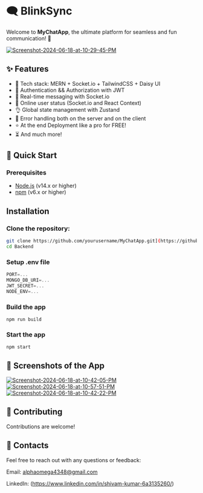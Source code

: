 # 🗨️ BlinkSync

Welcome to **MyChatApp**, the ultimate platform for seamless and fun communication! 🌟


<a href="https://ibb.co/cYCDnP0"><img src="https://i.ibb.co/dmLGYSF/Screenshot-2024-06-18-at-10-29-45-PM.png" alt="Screenshot-2024-06-18-at-10-29-45-PM" border="0"></a>
## ✨ Features

-   🌟 Tech stack: MERN + Socket.io + TailwindCSS + Daisy UI
-   🎃 Authentication && Authorization with JWT
-   👾 Real-time messaging with Socket.io
-   🚀 Online user status (Socket.io and React Context)
-   👌 Global state management with Zustand
-   🐞 Error handling both on the server and on the client
-   ⭐ At the end Deployment like a pro for FREE!
-   ⏳ And much more!

## 🚀 Quick Start

### Prerequisites

- [Node.js](https://nodejs.org/) (v14.x or higher)
- [npm](https://www.npmjs.com/) (v6.x or higher)

## Installation


### Clone the repository:

   ```bash
   git clone https://github.com/yourusername/MyChatApp.git](https://github.com/alphaomega4348/BlinkSync.git
   cd Backend
```


### Setup .env file

```js
PORT=...
MONGO_DB_URI=...
JWT_SECRET=...
NODE_ENV=...
```


 ### Build the app

```shell
npm run build
```


### Start the app

```shell
npm start
```


## 📸 Screenshots of the App

<a href="https://ibb.co/T4x6TF4"><img src="https://i.ibb.co/y6ctRb6/Screenshot-2024-06-18-at-10-42-05-PM.png" alt="Screenshot-2024-06-18-at-10-42-05-PM" border="0"></a>
<a href="https://ibb.co/17M9CgM"><img src="https://i.ibb.co/2WSjz9S/Screenshot-2024-06-18-at-10-57-51-PM.png" alt="Screenshot-2024-06-18-at-10-57-51-PM" border="0"></a>
<a href="https://ibb.co/MgR4V0c"><img src="https://i.ibb.co/HKrsz8t/Screenshot-2024-06-18-at-10-42-22-PM.png" alt="Screenshot-2024-06-18-at-10-42-22-PM" border="0"></a>


## 🤝 Contributing

Contributions are welcome! 


## 📩 Contacts

Feel free to reach out with any questions or feedback:

Email: alphaomega4348@gmail.com

LinkedIn: (https://www.linkedin.com/in/shivam-kumar-6a3135260/)
